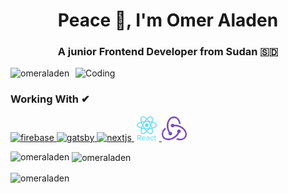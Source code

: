 <h1 align="center">Peace 👋, I'm Omer Aladen</h1>
<h3 align="center">A junior Frontend Developer from Sudan 🇸🇩</h3>
<img align="right" alt="Coding" width="400" src="https://cdn.dribbble.com/users/2442115/screenshots/8699490/media/48bbda278683c7879bebd57f0e2f9271.gif">
<p align="left"> <img src="https://komarev.com/ghpvc/?username=omeraladen&label=Profile%20views&color=0e75b6&style=flat" alt="omeraladen" /> </p>


<h3 align="left">Working With ✔</h3>
<p align="left"> <a href="https://firebase.google.com/" target="_blank" rel="noreferrer"> <img src="https://www.vectorlogo.zone/logos/firebase/firebase-icon.svg" alt="firebase" width="40" height="40"/> </a> <a href="https://www.gatsbyjs.com/" target="_blank" rel="noreferrer"> <img src="https://www.vectorlogo.zone/logos/gatsbyjs/gatsbyjs-icon.svg" alt="gatsby" width="40" height="40"/> </a> <a href="https://nextjs.org/" target="_blank" rel="noreferrer"> <img src="https://cdn.worldvectorlogo.com/logos/nextjs-2.svg" alt="nextjs" width="40" height="40"/> </a> <a href="https://www.python.org" target="_blank" rel="noreferrer">  </a> <a href="https://reactjs.org/" target="_blank" rel="noreferrer"> <img src="https://raw.githubusercontent.com/devicons/devicon/master/icons/react/react-original-wordmark.svg" alt="react" width="40" height="40"/> </a> <a href="https://redux.js.org" target="_blank" rel="noreferrer"> <img src="https://raw.githubusercontent.com/devicons/devicon/master/icons/redux/redux-original.svg" alt="redux" width="40" height="40"/> </a> </p>

<p><img align="left" src="https://github-readme-stats.vercel.app/api/top-langs?username=omeraladen&show_icons=true&locale=en&layout=compact" alt="omeraladen" /></p>

<p>&nbsp;<img align="center" src="https://github-readme-stats.vercel.app/api?username=omeraladen&show_icons=true&locale=en" alt="omeraladen" /></p>

<p><img align="center" src="https://github-readme-streak-stats.herokuapp.com/?user=omeraladen&" alt="omeraladen" /></p>
